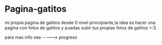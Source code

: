 # Pagina-gatitos
mi propia pagina de gatitos desde 0 nivel principiante,la idea es hacer una pagina con fotos de gatitos y puedas subir tus propias fotos de gatitos >:3.

para mas info vea -----> progreso
